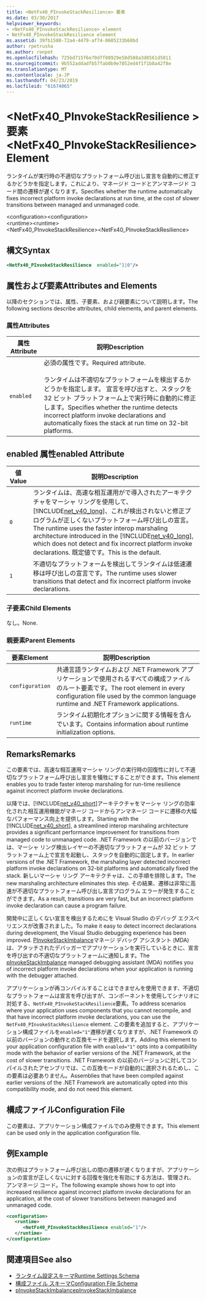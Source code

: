 ```yaml
---
title: <NetFx40_PInvokeStackResilience> 要素
ms.date: 03/30/2017
helpviewer_keywords:
- <NetFx40_PInvokeStackResilience> element
- NetFx40_PInvokeStackResilience element
ms.assetid: 39fb1588-72a4-4479-af74-0605233b68bd
author: rpetrusha
ms.author: ronpet
ms.openlocfilehash: 725bd715f6e70dff08929e58d588a3d8561d5011
ms.sourcegitcommit: 9b552addadfb57fab0b9e7852ed4f1f1b8a42f8e
ms.translationtype: MT
ms.contentlocale: ja-JP
ms.lasthandoff: 04/23/2019
ms.locfileid: "61674065"
---
```

# <a name="netfx40pinvokestackresilience-element"></a><span data-ttu-id="1055d-102">\<NetFx40_PInvokeStackResilience > 要素</span><span class="sxs-lookup"><span data-stu-id="1055d-102">\<NetFx40_PInvokeStackResilience> Element</span></span>
<span data-ttu-id="1055d-103">ランタイムが実行時の不適切なプラットフォーム呼び出し宣言を自動的に修正するかどうかを指定します。これにより、マネージド コードとアンマネージド コード間の遷移が遅くなります。</span><span class="sxs-lookup"><span data-stu-id="1055d-103">Specifies whether the runtime automatically fixes incorrect platform invoke declarations at run time, at the cost of slower transitions between managed and unmanaged code.</span></span>  
  
 <span data-ttu-id="1055d-104">\<configuration></span><span class="sxs-lookup"><span data-stu-id="1055d-104">\<configuration></span></span>  
<span data-ttu-id="1055d-105">\<runtime></span><span class="sxs-lookup"><span data-stu-id="1055d-105">\<runtime></span></span>  
<span data-ttu-id="1055d-106"><NetFx40_PInvokeStackResilience></span><span class="sxs-lookup"><span data-stu-id="1055d-106"><NetFx40_PInvokeStackResilience></span></span>  
  
## <a name="syntax"></a><span data-ttu-id="1055d-107">構文</span><span class="sxs-lookup"><span data-stu-id="1055d-107">Syntax</span></span>  
  
```xml  
<NetFx40_PInvokeStackResilience  enabled="1|0"/>  
```  
  
## <a name="attributes-and-elements"></a><span data-ttu-id="1055d-108">属性および要素</span><span class="sxs-lookup"><span data-stu-id="1055d-108">Attributes and Elements</span></span>  
 <span data-ttu-id="1055d-109">以降のセクションでは、属性、子要素、および親要素について説明します。</span><span class="sxs-lookup"><span data-stu-id="1055d-109">The following sections describe attributes, child elements, and parent elements.</span></span>  
  
### <a name="attributes"></a><span data-ttu-id="1055d-110">属性</span><span class="sxs-lookup"><span data-stu-id="1055d-110">Attributes</span></span>  
  
|<span data-ttu-id="1055d-111">属性</span><span class="sxs-lookup"><span data-stu-id="1055d-111">Attribute</span></span>|<span data-ttu-id="1055d-112">説明</span><span class="sxs-lookup"><span data-stu-id="1055d-112">Description</span></span>|  
|---------------|-----------------|  
|`enabled`|<span data-ttu-id="1055d-113">必須の属性です。</span><span class="sxs-lookup"><span data-stu-id="1055d-113">Required attribute.</span></span><br /><br /> <span data-ttu-id="1055d-114">ランタイムは不適切なプラットフォームを検出するかどうかを指定します。 宣言を呼び出すと、スタックを 32 ビット プラットフォーム上で実行時に自動的に修正します。</span><span class="sxs-lookup"><span data-stu-id="1055d-114">Specifies whether the runtime detects incorrect platform invoke declarations and automatically fixes the stack at run time on 32-bit platforms.</span></span>|  
  
## <a name="enabled-attribute"></a><span data-ttu-id="1055d-115">enabled 属性</span><span class="sxs-lookup"><span data-stu-id="1055d-115">enabled Attribute</span></span>  
  
|<span data-ttu-id="1055d-116">値</span><span class="sxs-lookup"><span data-stu-id="1055d-116">Value</span></span>|<span data-ttu-id="1055d-117">説明</span><span class="sxs-lookup"><span data-stu-id="1055d-117">Description</span></span>|  
|-----------|-----------------|  
|`0`|<span data-ttu-id="1055d-118">ランタイムは、高速な相互運用がで導入されたアーキテクチャをマーシャ リングを使用して、 [!INCLUDE[net_v40_long](../../../../../includes/net-v40-long-md.md)]、これが検出されないと修正プログラムが正しくないプラットフォーム呼び出しの宣言。</span><span class="sxs-lookup"><span data-stu-id="1055d-118">The runtime uses the faster interop marshaling architecture introduced in the [!INCLUDE[net_v40_long](../../../../../includes/net-v40-long-md.md)], which does not detect and fix incorrect platform invoke declarations.</span></span> <span data-ttu-id="1055d-119">既定値です。</span><span class="sxs-lookup"><span data-stu-id="1055d-119">This is the default.</span></span>|  
|`1`|<span data-ttu-id="1055d-120">不適切なプラットフォームを検出してランタイムは低速遷移は呼び出しの宣言です。</span><span class="sxs-lookup"><span data-stu-id="1055d-120">The runtime uses slower transitions that detect and fix incorrect platform invoke declarations.</span></span>|  
  
### <a name="child-elements"></a><span data-ttu-id="1055d-121">子要素</span><span class="sxs-lookup"><span data-stu-id="1055d-121">Child Elements</span></span>  
 <span data-ttu-id="1055d-122">なし。</span><span class="sxs-lookup"><span data-stu-id="1055d-122">None.</span></span>  
  
### <a name="parent-elements"></a><span data-ttu-id="1055d-123">親要素</span><span class="sxs-lookup"><span data-stu-id="1055d-123">Parent Elements</span></span>  
  
|<span data-ttu-id="1055d-124">要素</span><span class="sxs-lookup"><span data-stu-id="1055d-124">Element</span></span>|<span data-ttu-id="1055d-125">説明</span><span class="sxs-lookup"><span data-stu-id="1055d-125">Description</span></span>|  
|-------------|-----------------|  
|`configuration`|<span data-ttu-id="1055d-126">共通言語ランタイムおよび .NET Framework アプリケーションで使用されるすべての構成ファイルのルート要素です。</span><span class="sxs-lookup"><span data-stu-id="1055d-126">The root element in every configuration file used by the common language runtime and .NET Framework applications.</span></span>|  
|`runtime`|<span data-ttu-id="1055d-127">ランタイム初期化オプションに関する情報を含んでいます。</span><span class="sxs-lookup"><span data-stu-id="1055d-127">Contains information about runtime initialization options.</span></span>|  
  
## <a name="remarks"></a><span data-ttu-id="1055d-128">Remarks</span><span class="sxs-lookup"><span data-stu-id="1055d-128">Remarks</span></span>  
 <span data-ttu-id="1055d-129">この要素では、高速な相互運用マーシャ リングの実行時の回復性に対して不適切なプラットフォーム呼び出し宣言を犠牲にすることができます。</span><span class="sxs-lookup"><span data-stu-id="1055d-129">This element enables you to trade faster interop marshaling for run-time resilience against incorrect platform invoke declarations.</span></span>  
  
 <span data-ttu-id="1055d-130">以降では、[!INCLUDE[net_v40_short](../../../../../includes/net-v40-short-md.md)]アーキテクチャをマーシャ リングの効率化された相互運用機能がマネージ コードからアンマネージ コードに遷移の大幅なパフォーマンス向上を提供します。</span><span class="sxs-lookup"><span data-stu-id="1055d-130">Starting with the [!INCLUDE[net_v40_short](../../../../../includes/net-v40-short-md.md)], a streamlined interop marshaling architecture provides a significant performance improvement for transitions from managed code to unmanaged code.</span></span> <span data-ttu-id="1055d-131">.NET Framework の以前のバージョンでは、マーシャ リング検出レイヤーの不適切なプラットフォームが 32 ビット プラットフォーム上で宣言を起動し、スタックを自動的に固定します。</span><span class="sxs-lookup"><span data-stu-id="1055d-131">In earlier versions of the .NET Framework, the marshaling layer detected incorrect platform invoke declarations on 32-bit platforms and automatically fixed the stack.</span></span> <span data-ttu-id="1055d-132">新しいマーシャ リング アーキテクチャは、この手順を排除します。</span><span class="sxs-lookup"><span data-stu-id="1055d-132">The new marshaling architecture eliminates this step.</span></span> <span data-ttu-id="1055d-133">その結果、遷移は非常に高速が不適切なプラットフォーム呼び出し宣言プログラム エラーが発生することができます。</span><span class="sxs-lookup"><span data-stu-id="1055d-133">As a result, transitions are very fast, but an incorrect platform invoke declaration can cause a program failure.</span></span>  
  
 <span data-ttu-id="1055d-134">開発中に正しくない宣言を検出するためにを Visual Studio のデバッグ エクスペリエンスが改善されました。</span><span class="sxs-lookup"><span data-stu-id="1055d-134">To make it easy to detect incorrect declarations during development, the Visual Studio debugging experience has been improved.</span></span> <span data-ttu-id="1055d-135">[PInvokeStackImbalance](../../../../../docs/framework/debug-trace-profile/pinvokestackimbalance-mda.md)マネージ デバッグ アシスタント (MDA) は、アタッチされたデバッガーでアプリケーションを実行しているときに、宣言を呼び出すの不適切なプラットフォームに通知します。</span><span class="sxs-lookup"><span data-stu-id="1055d-135">The [pInvokeStackImbalance](../../../../../docs/framework/debug-trace-profile/pinvokestackimbalance-mda.md) managed debugging assistant (MDA) notifies you of incorrect platform invoke declarations when your application is running with the debugger attached.</span></span>  
  
 <span data-ttu-id="1055d-136">アプリケーションが再コンパイルすることはできませんを使用できます、不適切なプラットフォームは宣言を呼び出すが、コンポーネントを使用してシナリオに対処する、`NetFx40_PInvokeStackResilience`要素。</span><span class="sxs-lookup"><span data-stu-id="1055d-136">To address scenarios where your application uses components that you cannot recompile, and that have incorrect platform invoke declarations, you can use the `NetFx40_PInvokeStackResilience` element.</span></span> <span data-ttu-id="1055d-137">この要素を追加すると、アプリケーション構成ファイルを`enabled="1"`遷移が遅くなりますが、.NET Framework の以前のバージョンの動作との互換モードを選択します。</span><span class="sxs-lookup"><span data-stu-id="1055d-137">Adding this element to your application configuration file with `enabled="1"` opts into a compatibility mode with the behavior of earlier versions of the .NET Framework, at the cost of slower transitions.</span></span> <span data-ttu-id="1055d-138">.NET Framework の以前のバージョンに対してコンパイルされたアセンブリでは、この互換モードが自動的に選択されるためし、この要素は必要ありません。</span><span class="sxs-lookup"><span data-stu-id="1055d-138">Assemblies that have been compiled against earlier versions of the .NET Framework are automatically opted into this compatibility mode, and do not need this element.</span></span>  
  
## <a name="configuration-file"></a><span data-ttu-id="1055d-139">構成ファイル</span><span class="sxs-lookup"><span data-stu-id="1055d-139">Configuration File</span></span>  
 <span data-ttu-id="1055d-140">この要素は、アプリケーション構成ファイルでのみ使用できます。</span><span class="sxs-lookup"><span data-stu-id="1055d-140">This element can be used only in the application configuration file.</span></span>  
  
## <a name="example"></a><span data-ttu-id="1055d-141">例</span><span class="sxs-lookup"><span data-stu-id="1055d-141">Example</span></span>  
 <span data-ttu-id="1055d-142">次の例はプラットフォーム呼び出しの間の遷移が遅くなりますが、アプリケーションの宣言が正しくないに対する回復を強化を有効にする方法は、管理され、アンマネージ コード。</span><span class="sxs-lookup"><span data-stu-id="1055d-142">The following example shows how to opt into increased resilience against incorrect platform invoke declarations for an application, at the cost of slower transitions between managed and unmanaged code.</span></span>  
  
```xml  
<configuration>  
   <runtime>  
      <NetFx40_PInvokeStackResilience enabled="1"/>  
   </runtime>  
</configuration>  
```  
  
## <a name="see-also"></a><span data-ttu-id="1055d-143">関連項目</span><span class="sxs-lookup"><span data-stu-id="1055d-143">See also</span></span>

- [<span data-ttu-id="1055d-144">ランタイム設定スキーマ</span><span class="sxs-lookup"><span data-stu-id="1055d-144">Runtime Settings Schema</span></span>](../../../../../docs/framework/configure-apps/file-schema/runtime/index.md)
- [<span data-ttu-id="1055d-145">構成ファイル スキーマ</span><span class="sxs-lookup"><span data-stu-id="1055d-145">Configuration File Schema</span></span>](../../../../../docs/framework/configure-apps/file-schema/index.md)
- [<span data-ttu-id="1055d-146">pInvokeStackImbalance</span><span class="sxs-lookup"><span data-stu-id="1055d-146">pInvokeStackImbalance</span></span>](../../../../../docs/framework/debug-trace-profile/pinvokestackimbalance-mda.md)
